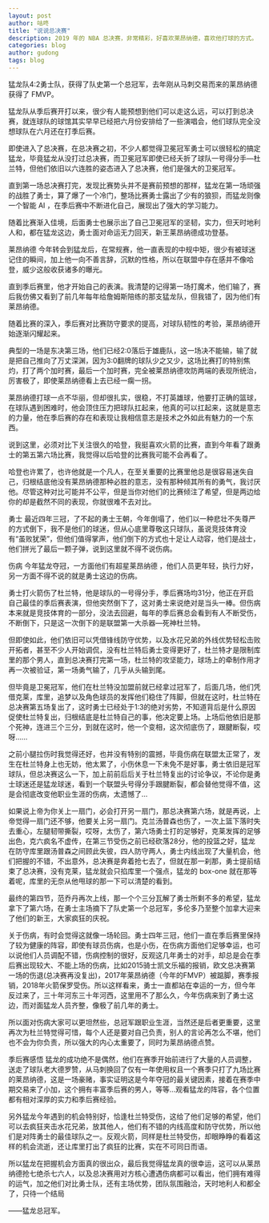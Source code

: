 ```yaml
---
layout: post
author: 咕咚
title: "说说总决赛"
description: 2019 年的 NBA 总决赛，非常精彩，好喜欢莱昂纳德，喜欢他打球的方式。
categories: blog
author: gudong
tags: blog 
---
```



猛龙队4:2勇士队，获得了队史第一个总冠军，去年刚从马刺交易而来的莱昂纳德获得了 FMVP。

猛龙队从季后赛开打以来，很少有人能预想到他们可以走这么远，可以打到总决赛，就连球队的球馆其实早早已经把六月份安排给了一些演唱会，他们球队完全没想球队在六月还在打季后赛。

即使进入了总决赛，在总决赛之初，不少人都觉得卫冕冠军勇士可以很轻松的搞定猛龙，毕竟猛龙从没打过总决赛，而卫冕冠军即使已经夭折了球队一号得分手—杜兰特，但他们依旧以六连胜的姿态进入了总决赛，他们是强大的卫冕冠军。

直到第一场总决赛打完，发现比赛势头并不是赛前预想的那样，猛龙在第一场顽强的战胜了勇士，算了爆了一个冷门，整场比赛勇士露出了少有的狼狈，而猛龙则像一个智能 AI ，在季后赛中不断进化自己，展现出了强大的学习能力。

随着比赛渐入佳境，后面勇士也展示出了自己卫冕冠军的坚韧，实力，但天时地利人和，都在猛龙这边，勇士面对命运无力回天，新王莱昂纳德成功登基。

莱昂纳德
今年转会到猛龙后，在常规赛，他一直表现的中规中矩，很少有被球迷记住的瞬间，加上他一向不善言辞，沉默的性格，所以在联盟中存在感并不像哈登，威少这般收获诸多的曝光。



直到季后赛里，他才开始自己的表演。我清楚的记得第一场打魔术，他们输了，赛后我仿佛又看到了前几年每年给詹姆斯陪练的那支猛龙队，但我错了，因为他们有莱昂纳德。

随着比赛的深入，季后赛对比赛防守要求的提高，对球队韧性的考验，莱昂纳德开始逐渐闪耀起来。

典型的一场是东决第三场，他们已经2:0落后于雄鹿队，这一场决不能输，输了就是把自己推向了万丈深渊，因为3:0翻牌的球队少之又少，这场比赛打的特别焦灼，打了两个加时赛，最后一个加时赛，完全被莱昂纳德攻防两端的表现所统治，厉害极了，即使莱昂纳德看上去已经一瘸一拐。

莱昂纳德打球一点不华丽，但却很扎实，很稳，不打英雄球，他要打正确的篮球，在球队遇到困难时，他会顶住压力把球队扛起来，他真的可以扛起来，这就是意志的力量，他在季后赛的存在和表现让我相信意志是技术之外如此有魅力的一个东西。



说到这里，必须对比下关注很久的哈登，我挺喜欢火箭的比赛，直到今年看了跟勇士的第五第六场比赛，我觉得以后哈登的比赛我可能不会再看了。

哈登也许累了，也许他就是一个凡人，在至关重要的比赛里他总是很容易迷失自己，归根结底他没有莱昂纳德那种必胜的意志，没有那种倾其所有的勇气，我讨厌他。尽管这种对比可能并不公平，但是当你对他们的比赛倾注了希望，但是两边给你的却是截然不同的表现，你就很难不去对比。

勇士
最近四年三冠，了不起的勇士王朝，今年倒塌了，他们以一种悲壮不失尊严的方式倒下，我不是他们的球迷，但从心底里尊敬这只球队，虽说竞技体育没有“虽败犹荣”，但他们值得掌声，他们倒下的方式也十足让人动容，他们是战士，他们拼光了最后一颗子弹，说到这里就不得不说伤病。

伤病
今年猛龙夺冠，一方面他们有超星莱昂纳德 ，他们人员更年轻，执行力好，另一方面不得不说的就是勇士这边的伤病。



勇士打火箭伤了杜兰特，他是球队的一号得分手，季后赛场均31分，他正在开启自己最佳的季后赛表演，但他突然倒下了，这对勇士来说绝对是当头一棒。但伤病本来就是竞技体育的一部分，没法去回避，每年的季后赛总会看到有人不断受伤，不断倒下，只是这一次倒下的是联盟第一大杀器—死神杜兰特。

但即使如此，他们依旧可以凭借锋线防守优势，以及水花兄弟的外线优势轻松击败开拓者，甚至不少人开始调侃，没有杜兰特后勇士变得更好了，杜兰特才是限制库里的那个男人，直到总决赛打完第一场，杜兰特的攻坚能力，球场上的牵制作用才再一次被验证，第一场勇气输了，几乎从头输到尾。

但毕竟是卫冕冠军，他们在杜兰特没加盟前就已经拿过冠军了，后面几场，他们凭借克莱，库里，追梦以及角色球员的发挥他们稳住了阵脚，但就在这时，杜兰特在总决赛第五场复出了，这时勇士已经处于1:3的绝对劣势，不知道背后是什么原因促使杜兰特复出，归根结底是杜兰特自己的事，他决定要上场。上场后他依旧是那个死神，连进三个三分，到就在这时，他一个变相，这次彻底伤了，跟腱断裂，哎呀……

之前小腿拉伤时我觉得还好，也并没有特别的震撼，毕竟伤病在联盟太正常了，发生在杜兰特身上也无妨，他太累了，小伤休息一下未免不是好事，勇士依旧是冠军球队，但总决赛这么一下，加上前前后后关于杜兰特复出的讨论争议，不论你是勇士球迷还是猛龙球迷，看到一个联盟头号得分手跟腱断裂，都会替他觉得不值，这是会彻底改变他职业生涯的伤病，太遗憾了…



如果说上帝为你关上一扇门，必会打开另一扇门，那总决赛第六场，就是再说，上帝觉得一扇门还不够，他要关上另一扇门。克兰汤普森也伤了，一次上篮下落时失去重心，左腿韧带撕裂，哎呀，太伤了，第六场勇士打的足够好，克莱发挥的足够出色，克六疯名不虚传，在第三节受伤之前已经砍落28分，他的投篮之好，猛龙在防守库里跟汤普森之间顾此失彼，四人防守两人，勇士内线出现了大量机会，他们把握的不错，不出意外，总决赛是奔着抢七去了，但就在那一刹那，勇士提前结束了总决赛，没有克莱，猛龙就会只掐库里一个强点，猛龙的 box-one 就在那等着呢，库里的无奈从他甩球的那一下可以清楚的看到。

最终的第四节，范乔丹再次上线，那一个个三分瓦解了勇士所剩不多的希望，猛龙拿下了第六场，在勇士主场摘下了队史第一个总冠军，多伦多乃至整个加拿大迎来了他们的新王，大家疯狂的庆祝。



关于伤病，有时会觉得这就像一场轮回。勇士四年三冠，他们一直在季后赛里保持了较为健康的阵容，即使有球员伤病，也是小伤，在伤病方面他们足够幸运，也可以说他们人员调配不错，伤病控制的很好，反观这几年勇士的对手，却总是会在季后赛出现较大、不能上场的伤病，比如2015骑士凯文乐福的报销，欧文总决赛第一场的伤退(总决赛再没复出)，2017年莱昂纳德（今年的FMVP）被踮脚，赛季报销，2018年火箭保罗受伤。所以这样看来，勇士一直都站在幸运的一方，但今年反过来了，三十年河东三十年河西，这里用不了那么久，今年伤病来到了勇士这边，而对面猛龙人员齐整，像极了前几年的勇士。

所以面对伤病大家可以更坦然些，总冠军跟职业生涯，当然还是后者更重要，这里再次为杜兰特觉得可惜，每个人还是要对自己负责，别人的言论再怎么不堪，他们也不会为你负责，所以强大的内心太重要了，同时为莱昂纳德点赞。

季后赛感悟
猛龙的成功绝不是偶然，他们在赛季开始前进行了大量的人员调整，送走了球队老大德罗赞，从马刺换回了仅有一年使用权且一个赛季只打了九场比赛的莱昂纳德，这是一场豪赌，事实证明这是今年夺冠的最关键因素，接着在赛季中期交易来了小加，这个拥有丰富季后赛的男人，等等…观看猛龙的阵容，各个位置都有相对深厚的实力和季后赛经验。

另外猛龙今年遇到的机会特别好，恰逢杜兰特受伤，这给了他们足够的希望，他们可以去疯狂夹击水花兄弟，放其他人，他们有不错的内线高度和防守优势，所以他们是对阵勇士的最佳球队之一。反观火箭，同样是杜兰特受伤，却眼睁睁的看着这样的机会流逝，还让库里打出了疯狂的比赛，实在不可同日而语。

所以猛龙在把握机会方面真的很出众，最后我觉得猛龙真的很幸运，这可以从莱昂纳德抢七绝杀七六人，以及总决赛用对方核心遭遇伤病都可以看出，他们拥有难得的运气，加之他们对比勇士队，还有主场优势，团队氛围融洽，天时地利人和都全了，只待一个结局

——猛龙总冠军。